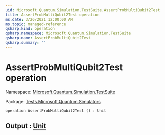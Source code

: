 ```yaml
---
uid: Microsoft.Quantum.Simulation.TestSuite.AssertProbMultiQubit2Test
title: AssertProbMultiQubit2Test operation
ms.date: 3/26/2021 12:00:00 AM
ms.topic: managed-reference
qsharp.kind: operation
qsharp.namespace: Microsoft.Quantum.Simulation.TestSuite
qsharp.name: AssertProbMultiQubit2Test
qsharp.summary: ''
---
```


# AssertProbMultiQubit2Test operation

Namespace: [Microsoft.Quantum.Simulation.TestSuite](xref:Microsoft.Quantum.Simulation.TestSuite)

Package: [Tests.Microsoft.Quantum.Simulators](https://nuget.org/packages/Tests.Microsoft.Quantum.Simulators)




```qsharp
operation AssertProbMultiQubit2Test () : Unit
```


## Output : [Unit](xref:microsoft.quantum.lang-ref.unit)

